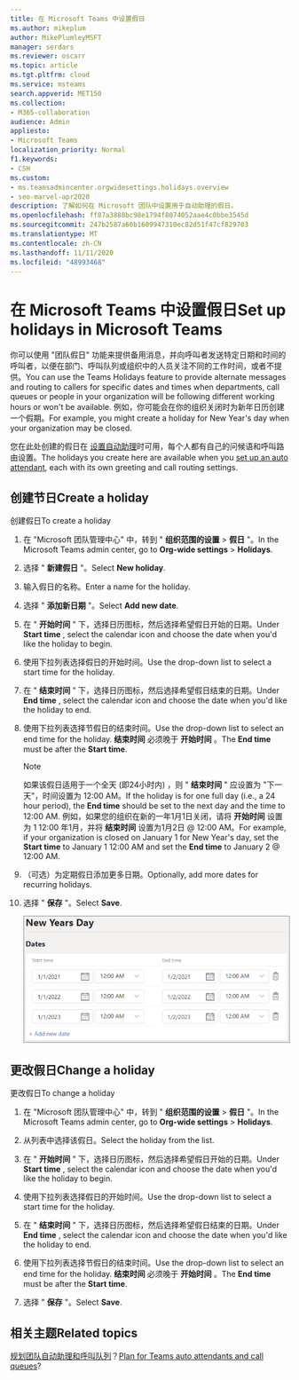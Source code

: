 ```yaml
---
title: 在 Microsoft Teams 中设置假日
ms.author: mikeplum
author: MikePlumleyMSFT
manager: serdars
ms.reviewer: oscarr
ms.topic: article
ms.tgt.pltfrm: cloud
ms.service: msteams
search.appverid: MET150
ms.collection:
- M365-collaboration
audience: Admin
appliesto:
- Microsoft Teams
localization_priority: Normal
f1.keywords:
- CSH
ms.custom:
- ms.teamsadmincenter.orgwidesettings.holidays.overview
- seo-marvel-apr2020
description: 了解如何在 Microsoft 团队中设置用于自动助理的假日。
ms.openlocfilehash: ff87a3888bc98e1794f8074052aae4c0bbe3545d
ms.sourcegitcommit: 247b2587a60b1609947310ec82d51f47cf829703
ms.translationtype: MT
ms.contentlocale: zh-CN
ms.lasthandoff: 11/11/2020
ms.locfileid: "48993468"
---
```

# <a name="set-up-holidays-in-microsoft-teams"></a><span data-ttu-id="877a1-103">在 Microsoft Teams 中设置假日</span><span class="sxs-lookup"><span data-stu-id="877a1-103">Set up holidays in Microsoft Teams</span></span>

<span data-ttu-id="877a1-104">你可以使用 "团队假日" 功能来提供备用消息，并向呼叫者发送特定日期和时间的呼叫者，以便在部门、呼叫队列或组织中的人员关注不同的工作时间，或者不提供。</span><span class="sxs-lookup"><span data-stu-id="877a1-104">You can use the Teams Holidays feature to provide alternate messages and routing to callers for specific dates and times when departments, call queues or people in your organization will be following different working hours or won't be available.</span></span> <span data-ttu-id="877a1-105">例如，你可能会在你的组织关闭时为新年日历创建一个假期。</span><span class="sxs-lookup"><span data-stu-id="877a1-105">For example, you might create a holiday for New Year's day when your organization may be closed.</span></span>

<span data-ttu-id="877a1-106">您在此处创建的假日在 [设置自动助理](create-a-phone-system-auto-attendant.md)时可用，每个人都有自己的问候语和呼叫路由设置。</span><span class="sxs-lookup"><span data-stu-id="877a1-106">The holidays you create here are available when you [set up an auto attendant](create-a-phone-system-auto-attendant.md), each with its own greeting and call routing settings.</span></span>

## <a name="create-a-holiday"></a><span data-ttu-id="877a1-107">创建节日</span><span class="sxs-lookup"><span data-stu-id="877a1-107">Create a holiday</span></span>

<span data-ttu-id="877a1-108">创建假日</span><span class="sxs-lookup"><span data-stu-id="877a1-108">To create a holiday</span></span>

1. <span data-ttu-id="877a1-109">在 "Microsoft 团队管理中心" 中，转到 " **组织范围的设置**  >  **假日** "。</span><span class="sxs-lookup"><span data-stu-id="877a1-109">In the Microsoft Teams admin center, go to **Org-wide settings** > **Holidays**.</span></span>

2. <span data-ttu-id="877a1-110">选择 " **新建假日** "。</span><span class="sxs-lookup"><span data-stu-id="877a1-110">Select **New holiday**.</span></span>

3. <span data-ttu-id="877a1-111">输入假日的名称。</span><span class="sxs-lookup"><span data-stu-id="877a1-111">Enter a name for the holiday.</span></span>

4. <span data-ttu-id="877a1-112">选择 " **添加新日期** "。</span><span class="sxs-lookup"><span data-stu-id="877a1-112">Select **Add new date**.</span></span>

5. <span data-ttu-id="877a1-113">在 " **开始时间** " 下，选择日历图标，然后选择希望假日开始的日期。</span><span class="sxs-lookup"><span data-stu-id="877a1-113">Under **Start time** , select the calendar icon and choose the date when you'd like the holiday to begin.</span></span>

6. <span data-ttu-id="877a1-114">使用下拉列表选择假日的开始时间。</span><span class="sxs-lookup"><span data-stu-id="877a1-114">Use the drop-down list to select a start time for the holiday.</span></span>

7. <span data-ttu-id="877a1-115">在 " **结束时间** " 下，选择日历图标，然后选择希望假日结束的日期。</span><span class="sxs-lookup"><span data-stu-id="877a1-115">Under **End time** , select the calendar icon and choose the date when you'd like the holiday to end.</span></span>

8. <span data-ttu-id="877a1-116">使用下拉列表选择节假日的结束时间。</span><span class="sxs-lookup"><span data-stu-id="877a1-116">Use the drop-down list to select an end time for the holiday.</span></span> <span data-ttu-id="877a1-117">**结束时间** 必须晚于 **开始时间** 。</span><span class="sxs-lookup"><span data-stu-id="877a1-117">The **End time** must be after the **Start time**.</span></span>  

   > [!NOTE]
   > <span data-ttu-id="877a1-118">如果该假日适用于一个全天 (即24小时内) ，则 " **结束时间** " 应设置为 "下一天"，时间设置为 12:00 AM。</span><span class="sxs-lookup"><span data-stu-id="877a1-118">If the holiday is for one full day (i.e., a 24 hour period), the **End time** should be set to the next day and the time to 12:00 AM.</span></span> <span data-ttu-id="877a1-119">例如，如果您的组织在新的一年1月1日关闭，请将 **开始时间** 设置为 1 12:00 年1月，并将 **结束时间** 设置为1月2日 @ 12:00 AM。</span><span class="sxs-lookup"><span data-stu-id="877a1-119">For example, if your organization is closed on January 1 for New Year's day, set the **Start time** to January 1 12:00 AM and set the **End time** to January 2 @ 12:00 AM.</span></span>

9. <span data-ttu-id="877a1-120">（可选）为定期假日添加更多日期。</span><span class="sxs-lookup"><span data-stu-id="877a1-120">Optionally, add more dates for recurring holidays.</span></span>

10. <span data-ttu-id="877a1-121">选择 " **保存** "。</span><span class="sxs-lookup"><span data-stu-id="877a1-121">Select **Save**.</span></span>

    ![日期设置为三年的假日用户界面的屏幕截图](media/holidays-set-up.png)

## <a name="change-a-holiday"></a><span data-ttu-id="877a1-123">更改假日</span><span class="sxs-lookup"><span data-stu-id="877a1-123">Change a holiday</span></span>

<span data-ttu-id="877a1-124">更改假日</span><span class="sxs-lookup"><span data-stu-id="877a1-124">To change a holiday</span></span>

1. <span data-ttu-id="877a1-125">在 "Microsoft 团队管理中心" 中，转到 " **组织范围的设置**  >  **假日** "。</span><span class="sxs-lookup"><span data-stu-id="877a1-125">In the Microsoft Teams admin center, go to **Org-wide settings** > **Holidays**.</span></span>

2. <span data-ttu-id="877a1-126">从列表中选择该假日。</span><span class="sxs-lookup"><span data-stu-id="877a1-126">Select the holiday from the list.</span></span>

3. <span data-ttu-id="877a1-127">在 " **开始时间** " 下，选择日历图标，然后选择希望假日开始的日期。</span><span class="sxs-lookup"><span data-stu-id="877a1-127">Under **Start time** , select the calendar icon and choose the date when you'd like the holiday to begin.</span></span>

4. <span data-ttu-id="877a1-128">使用下拉列表选择假日的开始时间。</span><span class="sxs-lookup"><span data-stu-id="877a1-128">Use the drop-down list to select a start time for the holiday.</span></span>

5. <span data-ttu-id="877a1-129">在 " **结束时间** " 下，选择日历图标，然后选择希望假日结束的日期。</span><span class="sxs-lookup"><span data-stu-id="877a1-129">Under **End time** , select the calendar icon and choose the date when you'd like the holiday to end.</span></span> 

6. <span data-ttu-id="877a1-130">使用下拉列表选择节假日的结束时间。</span><span class="sxs-lookup"><span data-stu-id="877a1-130">Use the drop-down list to select an end time for the holiday.</span></span> <span data-ttu-id="877a1-131">**结束时间** 必须晚于 **开始时间** 。</span><span class="sxs-lookup"><span data-stu-id="877a1-131">The **End time** must be after the **Start time**.</span></span>  

7. <span data-ttu-id="877a1-132">选择 " **保存** "。</span><span class="sxs-lookup"><span data-stu-id="877a1-132">Select **Save**.</span></span>

## <a name="related-topics"></a><span data-ttu-id="877a1-133">相关主题</span><span class="sxs-lookup"><span data-stu-id="877a1-133">Related topics</span></span>

<span data-ttu-id="877a1-134">[规划团队自动助理和呼叫队列](plan-auto-attendant-call-queue.md)？</span><span class="sxs-lookup"><span data-stu-id="877a1-134">[Plan for Teams auto attendants and call queues](plan-auto-attendant-call-queue.md)?</span></span>
